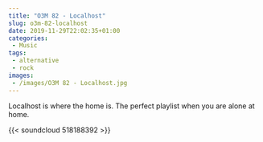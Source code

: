 ```yaml
---
title: "O3M 82 - Localhost"
slug: o3m-82-localhost
date: 2019-11-29T22:02:35+01:00
categories:
 - Music
tags:
 - alternative
 - rock
images:
 - /images/O3M 82 - Localhost.jpg
---
```


Localhost is where the home is. The perfect playlist when you are alone at home.

{{< soundcloud 518188392 >}}